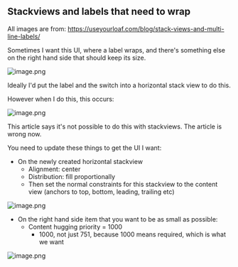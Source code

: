 ## Stackviews and labels that need to wrap

All images are from: https://useyourloaf.com/blog/stack-views-and-multi-line-labels/

Sometimes I want this UI, where a label wraps, and there's something else on the right hand side that should keep its size.

![image.png](https://cdn.hashnode.com/res/hashnode/image/upload/v1627345942664/6Gq8TJwop.png)

Ideally I'd put the label and the switch into a horizontal stack view to do this.

However when I do this, this occurs:

![image.png](https://cdn.hashnode.com/res/hashnode/image/upload/v1627346041745/fW6IFVrXP.png)

This article says it's not possible to do this with stackviews.
The article is wrong now.

You need to update these things to get the UI I want:
* On the newly created horizontal stackview
  * Alignment: center
  * Distribution: fill proportionally
  * Then set the normal constraints for this stackview to the content view (anchors to top, bottom, leading, trailing etc)

![image.png](https://cdn.hashnode.com/res/hashnode/image/upload/v1627346129870/-x5CbtAYN.png)

* On the right hand side item that you want to be as small as possible:
  * Content hugging priority = 1000
    * 1000, not just 751, because 1000 means required, which is what we want


![image.png](https://cdn.hashnode.com/res/hashnode/image/upload/v1627346175085/zXA6XQVgd.png)
